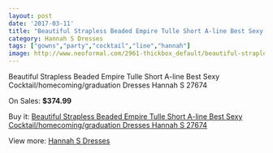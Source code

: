 ```yaml
---
layout: post
date: '2017-03-11'
title: "Beautiful Strapless Beaded Empire Tulle Short A-line Best Sexy Cocktail/homecoming/graduation Dresses Hannah S 27674"
category: Hannah S Dresses
tags: ["gowns","party","cocktail","line","hannah"]
image: http://www.neoformal.com/2961-thickbox_default/beautiful-strapless-beaded-empire-tulle-short-a-line-best-sexy-cocktail-homecoming-graduation-dresses-hannah-s-27674.jpg
---
```

Beautiful Strapless Beaded Empire Tulle Short A-line Best Sexy Cocktail/homecoming/graduation Dresses Hannah S 27674

On Sales: **$374.99**
<a href="https://www.neoformal.com/en/hannah-s-dresses/1100-beautiful-strapless-beaded-empire-tulle-short-a-line-best-sexy-cocktail-homecoming-graduation-dresses-hannah-s-27674.html"><amp-img layout="responsive" width="600" height="600" src="//www.neoformal.com/2961-thickbox_default/beautiful-strapless-beaded-empire-tulle-short-a-line-best-sexy-cocktail-homecoming-graduation-dresses-hannah-s-27674.jpg" alt="Beautiful Strapless Beaded Empire Tulle Short A-line Best Sexy Cocktail/homecoming/graduation Dresses Hannah S 27674 0" /></a>
<a href="https://www.neoformal.com/en/hannah-s-dresses/1100-beautiful-strapless-beaded-empire-tulle-short-a-line-best-sexy-cocktail-homecoming-graduation-dresses-hannah-s-27674.html"><amp-img layout="responsive" width="600" height="600" src="//www.neoformal.com/2964-thickbox_default/beautiful-strapless-beaded-empire-tulle-short-a-line-best-sexy-cocktail-homecoming-graduation-dresses-hannah-s-27674.jpg" alt="Beautiful Strapless Beaded Empire Tulle Short A-line Best Sexy Cocktail/homecoming/graduation Dresses Hannah S 27674 1" /></a>
<a href="https://www.neoformal.com/en/hannah-s-dresses/1100-beautiful-strapless-beaded-empire-tulle-short-a-line-best-sexy-cocktail-homecoming-graduation-dresses-hannah-s-27674.html"><amp-img layout="responsive" width="600" height="600" src="//www.neoformal.com/2963-thickbox_default/beautiful-strapless-beaded-empire-tulle-short-a-line-best-sexy-cocktail-homecoming-graduation-dresses-hannah-s-27674.jpg" alt="Beautiful Strapless Beaded Empire Tulle Short A-line Best Sexy Cocktail/homecoming/graduation Dresses Hannah S 27674 2" /></a>
<a href="https://www.neoformal.com/en/hannah-s-dresses/1100-beautiful-strapless-beaded-empire-tulle-short-a-line-best-sexy-cocktail-homecoming-graduation-dresses-hannah-s-27674.html"><amp-img layout="responsive" width="600" height="600" src="//www.neoformal.com/2962-thickbox_default/beautiful-strapless-beaded-empire-tulle-short-a-line-best-sexy-cocktail-homecoming-graduation-dresses-hannah-s-27674.jpg" alt="Beautiful Strapless Beaded Empire Tulle Short A-line Best Sexy Cocktail/homecoming/graduation Dresses Hannah S 27674 3" /></a>

Buy it: [Beautiful Strapless Beaded Empire Tulle Short A-line Best Sexy Cocktail/homecoming/graduation Dresses Hannah S 27674](https://www.neoformal.com/en/hannah-s-dresses/1100-beautiful-strapless-beaded-empire-tulle-short-a-line-best-sexy-cocktail-homecoming-graduation-dresses-hannah-s-27674.html "Beautiful Strapless Beaded Empire Tulle Short A-line Best Sexy Cocktail/homecoming/graduation Dresses Hannah S 27674")

View more: [Hannah S Dresses](https://www.neoformal.com/en/12-hannah-s-dresses "Hannah S Dresses")